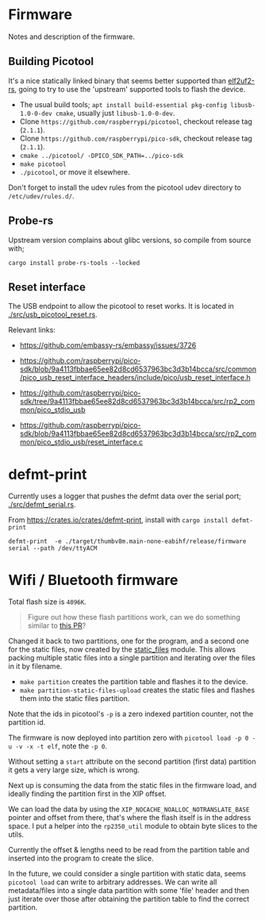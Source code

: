 # Firmware

Notes and description of the firmware.

## Building Picotool
It's a nice statically linked binary that seems better supported than [elf2uf2-rs](https://github.com/JoNil/elf2uf2-rs),
going to try to use the 'upstream' supported tools to flash the device.

- The usual build tools; `apt install build-essential pkg-config libusb-1.0-0-dev cmake`, usually just `libusb-1.0-0-dev`.
- Clone `https://github.com/raspberrypi/picotool`, checkout release tag (`2.1.1`).
- Clone `https://github.com/raspberrypi/pico-sdk`, checkout release tag (`2.1.1`).
- `cmake ../picotool/ -DPICO_SDK_PATH=../pico-sdk`
- `make picotool`
- `./picotool`, or move it elsewhere.

Don't forget to install the udev rules from the picotool udev directory to `/etc/udev/rules.d/`.

## Probe-rs
Upstream version complains about glibc versions, so compile from source with;
```
cargo install probe-rs-tools --locked
```

## Reset interface

The USB endpoint to allow the picotool to reset works. It is located in [./src/usb_picotool_reset.rs](./src/usb_picotool_reset.rs).

Relevant links:

- https://github.com/embassy-rs/embassy/issues/3726
- https://github.com/raspberrypi/pico-sdk/blob/9a4113fbbae65ee82d8cd6537963bc3d3b14bcca/src/common/pico_usb_reset_interface_headers/include/pico/usb_reset_interface.h
- https://github.com/raspberrypi/pico-sdk/tree/9a4113fbbae65ee82d8cd6537963bc3d3b14bcca/src/rp2_common/pico_stdio_usb

- https://github.com/raspberrypi/pico-sdk/blob/9a4113fbbae65ee82d8cd6537963bc3d3b14bcca/src/rp2_common/pico_stdio_usb/reset_interface.c


# defmt-print

Currently uses a logger that pushes the defmt data over the serial port; [./src/defmt_serial.rs](./src/defmt_serial.rs).

From https://crates.io/crates/defmt-print, install with `cargo install defmt-print`

```
defmt-print  -e ./target/thumbv8m.main-none-eabihf/release/firmware serial --path /dev/ttyACM
```

# Wifi / Bluetooth firmware
Total flash size is `4096K`.

> Figure out how these flash partitions work, can we do something similar to [this PR](https://github.com/raspberrypi/pico-sdk/pull/1969)?

Changed it back to two partitions, one for the program, and a second one for the static files, now created by the [static_files](./src/static_files.rs) module. This allows packing multiple static files into a single partition and iterating over the files in it
by filename.

- `make partition` creates the partition table and flashes it to the device.
- `make partition-static-files-upload` creates the static files and flashes them into the static files partition.

Note that the ids in picotool's `-p` is a zero indexed partition counter, not the partition id.

The firmware is now deployed into partition zero with `picotool load -p 0 -u -v -x -t elf`, note the `-p 0`.

Without setting a `start` attribute on the second partition (first data) partition it gets a very large size, which is wrong.

Next up is consuming the data from the static files in the firmware load, and ideally finding the partition first in the XIP offset.

We can load the data by using the `XIP_NOCACHE_NOALLOC_NOTRANSLATE_BASE` pointer and offset from there, that's where the flash
itself is in the address space. I put a helper into the `rp2350_util` module to obtain byte slices to the utils.

Currently the offset & lengths need to be read from the partition table and inserted into the program to create the slice.

In the future, we could consider a single partition with static data, seems `picotool load` can write to arbitrary addresses. We can
write all metadata/files into a single data partition with some 'file' header and then just iterate over those after obtaining the
partition table to find the correct partition.
